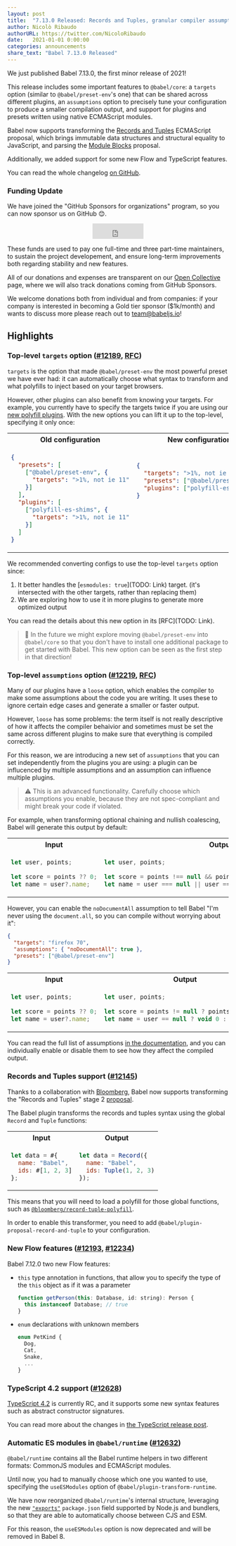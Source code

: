 ```yaml
---
layout: post
title:  "7.13.0 Released: Records and Tuples, granular compiler assumptions, and top-level targets"
author: Nicolò Ribaudo
authorURL: https://twitter.com/NicoloRibaudo
date:   2021-01-01 0:00:00
categories: announcements
share_text: "Babel 7.13.0 Released"
---
```


We just published Babel 7.13.0, the first minor release of 2021!

This release includes some important features to `@babel/core`: a `targets` option (similar to `@babel/preset-env`'s one) that can be shared across different plugins, an `assumptions` option to precisely tune your configuration to produce a smaller compilation output, and support for plugins and presets written using native ECMAScript modules.

Babel now supports transforming the [Records and Tuples](https://github.com/tc39/proposal-record-tuple) ECMAScript proposal, which brings immutable data structures and structural equality to JavaScript, and parsing the [Module Blocks](https://github.com/tc39/proposal-js-module-blocks) proposal.

Additionally, we added support for some new Flow and TypeScript features.

You can read the whole changelog [on GitHub](https://github.com/babel/babel/releases/tag/v7.12.0).

<!-- truncate -->

### Funding Update

We have joined the "GitHub Sponsors for organizations" program, so you can now sponsor us on GitHub 😊.

<iframe src="https://github.com/sponsors/babel/button" title="Sponsor Babel on GitHub" height="35" width="116" style="border: 0; margin: auto; display: block"></iframe>

These funds are used to pay one full-time and three part-time maintainers, to sustain the project developement, and ensure long-term improvements both regarding stability and new features.

All of our donations and expenses are transparent on our [Open Collective](https://opencollective.com/babel) page, where we will also track donations coming from GitHub Sponsors.

We welcome donations both from individual and from companies: if your company is interested in becoming a Gold tier sponsor ($1k/month) and wants to discuss more please reach out to [team@babeljs.io](mailto:team@babeljs.io)!

## Highlights

### Top-level `targets` option ([#12189](https://github.com/babel/babel/pull/12189), [RFC](https://github.com/babel/rfcs/pull/2))

`targets` is the option that made `@babel/preset-env` the most powerful preset we have ever had: it can automatically choose what syntax to transform and what polyfills to inject based on your target browsers.

However, other plugins can also benefit from knowing your targets. For example, you currently have to specify the targets twice if you are using our [new polyfill plugins](https://github.com/babel/babel-polyfills). With the new options you can lift it up to the top-level, specifying it only once:

<table>
<tr>
<th>Old configuration</th>
<th>New configuration</th>
</tr>
<tr>
<td>

```json
{
  "presets": [
    ["@babel/preset-env", {
      "targets": ">1%, not ie 11"
    }]
  ],
  "plugins": [
    ["polyfill-es-shims", {
      "targets": ">1%, not ie 11"
    }]
  ]
}
```

</td>
<td>

```json
{
  "targets": ">1%, not ie 11",
  "presets": ["@babel/preset-env"],
  "plugins": ["polyfill-es-shims"]
}







```

</td>
</tr>
</table>

We recommended converting configs to use the top-level `targets` option since:

1. It better handles the [`esmodules: true`](TODO: Link) target. (it's intersected with the other targets, rather than replacing them)
2. We are exploring how to use it in more plugins to generate more optimized output

You can read the details about this new option in its [RFC](TODO: Link).

> 🔮 In the future we might explore moving `@babel/preset-env` into `@babel/core` so that you don't have to install one additional package to get started with Babel. This new option can be seen as the first step in that direction!

### Top-level `assumptions` option ([#12219](https://github.com/babel/babel/pull/12219), [RFC](https://github.com/babel/rfcs/pull/5))

Many of our plugins have a `loose` option, which enables the compiler to make some assumptions about the code you are writing. It uses these to ignore certain edge cases and generate a smaller or faster output.

However, `loose` has some problems: the term itself is not really descriptive of how it affects the compiler behaivior and sometimes must be set the same across different plugins to make sure that everything is compiled correctly.

For this reason, we are introducing a new set of `assumptions` that you can set independently from the plugins you are using: a plugin can be influcenced by multiple assumptions and an assumption can influence multiple plugins.

> :warning: This is an advanced functionality. Carefully choose which assumptions you enable, because they are not spec-compliant and might break your code if violated.

For example, when transforming optional chaining and nullish coalescing, Babel will generate this output by default:

<table>
<tr>
<th>Input</th>
<th>Output</th>
</tr>
<tr>
<td>

```js
let user, points;

let score = points ?? 0;
let name = user?.name;
```

</td>
<td>

```js
let user, points;

let score = points !== null && points !== void 0 ? points : 0;
let name = user === null || user === void 0 ? void 0 : user.name;
```

</td>
</tr>
</table>

However, you can enable the `noDocumentAll` assumption to tell Babel "I'm never using the `document.all`, so you can compile without worrying about it":

```json
{
  "targets": "firefox 70",
  "assumptions": { "noDocumentAll": true },
  "presets": ["@babel/preset-env"]
}
```

<table>
<tr>
<th>Input</th>
<th>Output</th>
</tr>
<tr>
<td>

```js
let user, points;

let score = points ?? 0;
let name = user?.name;
```

</td>
<td>

```js
let user, points;

let score = points != null ? points : 0;
let name = user == null ? void 0 : user.name;
```

</td>
</tr>
</table>

You can read the full list of assumptions [in the documentation](https://babeljs.io/assumptions), and you can individually enable or disable them to see how they affect the compiled output.

### Records and Tuples support ([#12145](https://github.com/babel/babel/pull/12145))

Thanks to a collaboration with [Bloomberg](https://www.techatbloomberg.com/), Babel now supports transforming the "Records and Tuples" stage 2 [proposal](https://github.com/tc39/proposal-record-tuple).

The Babel plugin transforms the records and tuples syntax using the global `Record` and `Tuple` functions:

<table>
<tr>
<th>Input</th>
<th>Output</th>
</tr>
<tr>
<td>

```js
let data = #{
  name: "Babel",
  ids: #[1, 2, 3]
};
```

</td>
<td>

```js
let data = Record({
  name: "Babel",
  ids: Tuple(1, 2, 3)
});
```

</td>
</tr>
</table>

This means that you will need to load a polyfill for those global functions, such as [`@bloomberg/record-tuple-polyfill`](https://www.npmjs.com/package/@bloomberg/record-tuple-polyfill).

In order to enable this transformer, you need to add `@babel/plugin-proposal-record-and-tuple` to your configuration.

### New Flow features ([#12193](https://github.com/babel/babel/pull/12193), [#12234](https://github.com/babel/babel/pull/12234))

Babel 7.12.0 two new Flow features:

- `this` type annotation in functions, that allow you to specify the type of the `this` object as if it was a parameter

  ```js
  function getPerson(this: Database, id: string): Person {
    this instanceof Database; // true
  }
  ```

- `enum` declarations with unknown members

  ```js
  enum PetKind {
    Dog,
    Cat,
    Snake,
    ...
  }
  ```

### TypeScript 4.2 support ([#12628](https://github.com/babel/babel/pull/12628))

[TypeScript 4.2](https://devblogs.microsoft.com/typescript/announcing-typescript-4-2-rc/) is currently RC, and it supports some new syntax features such as abstract constructor signatures.

You can read more about the changes in [the TypeScript release post](https://devblogs.microsoft.com/typescript/announcing-typescript-4-2-beta/).

### Automatic ES modules in `@babel/runtime` ([#12632](https://github.com/babel/babel/pull/12632))

`@babel/runtime` contains all the Babel runtime helpers in two different formats: CommonJS modules and ECMAScript modules.

Until now, you had to manually choose which one you wanted to use, specifying the `useESModules` option of `@babel/plugin-transform-runtime`.

We have now reorganized `@babel/runtime`'s internal structure, leveraging the new [`"exports"`](https://nodejs.org/api/packages.html#packages_package_entry_points) `package.json` field supported by Node.js and bundlers, so that they are able to automatically choose between CJS and ESM.

For this reason, the `useESModules` option is now deprecated and will be removed in Babel 8.
